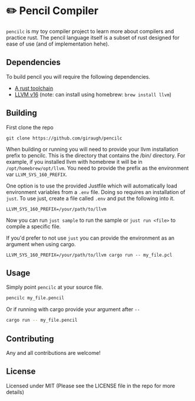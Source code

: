 # ✏️  Pencil Compiler

`pencilc` is my toy compiler project to learn more about compilers and practice rust.
The pencil language itself is a subset of rust designed for ease of use (and of implementation hehe).

## Dependencies

To build pencil you will require the following dependencies.

- [A rust toolchain](https://www.rust-lang.org/tools/install)
- [LLVM v16](https://llvm.org/) (note: can install using homebrew: `brew install llvm`)

## Building

First clone the repo
```
git clone https://github.com/giraugh/pencilc
```

When building or running you will need to provide your llvm installation prefix to pencilc.
This is the directory that contains the /bin/ directory. For example, if you installed llvm with homebrew it will be in
`/opt/homebrew/opt/llvm`. You need to provide the prefix as the environment var `LLVM_SYS_160_PREFIX`.

One option is to use the provided Justfile which will automatically load environment variables from a `.env` file.
Doing so requires an installation of `just`. To use just, create a file called `.env` and put the following into it.

```
LLVM_SYS_160_PREFIX=/your/path/to/llvm
```

Now you can run `just sample` to run the sample or `just run <file>` to compile a specific file.

If you'd prefer to not use `just` you can provide the environment as an argument when using cargo.
```
LLVM_SYS_160_PREFIX=/your/path/to/llvm cargo run -- my_file.pcl
```

## Usage

Simply point `pencilc` at your source file.

```bash
pencilc my_file.pencil
```

Or if running with cargo provide your argument after `--`
```bash
cargo run -- my_file.pencil
```

## Contributing

Any and all contributions are welcome!

## License

Licensed under MIT
(Please see the LICENSE file in the repo for more details)

